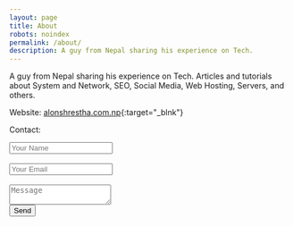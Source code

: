 ```yaml
---
layout: page
title: About
robots: noindex
permalink: /about/
description: A guy from Nepal sharing his experience on Tech.
---
```


A guy from Nepal sharing his experience on Tech. Articles and tutorials about System and Network, SEO, Social Media, Web Hosting, Servers, and others.

Website: [alonshrestha.com.np](https://alonshrestha.com.np){:target="_blnk"}

Contact:

<form action="https://formspree.io/xpzybqwb" method="POST">
  <input type="text" placeholder="Your Name" name="name" ><br><br>
  <input type="email" placeholder="Your Email" name="_replyto"><br><br>
  <textarea type="text" placeholder="Message" name="message"></textarea><br>
  <input type="submit" value="Send">
</form>
